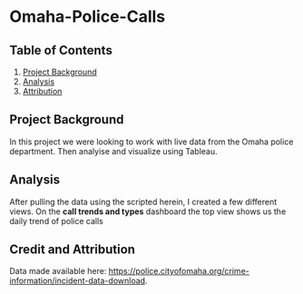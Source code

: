 # Omaha-Police-Calls

## Table of Contents
1. [Project Background](#Background)
2. [Analysis](#Analysis)
3. [Attribution](#Attribution)

## Project Background <a name="Background"></a>
In this project we were looking to work with live data from the Omaha police department. Then analyise and visualize using Tableau. 

## Analysis <a name="Analysis"></a>
After pulling the data using the scripted herein, I created a few different views. On the <b>call trends and types</b> dashboard the top view shows us the daily trend of police calls

## Credit and Attribution <a name="Attribution"></a>
Data made available here: https://police.cityofomaha.org/crime-information/incident-data-download. 
